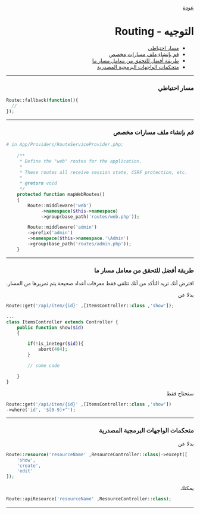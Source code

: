 <div dir="rtl">

[عودة](README.md)


# التوجيه - Routing 
* [مسار احتياطي](#مسار-احتياطي)
* [قم بإنشاء ملف مسارات مخصص](#قم-بإنشاء-ملف-مسارات-مخصص)
* [طريقة أفضل للتحقق من معامل مسار ما](#طريقة-أفضل-للتحقق-من-معامل-مسار-ما)
* [متحكمات الواجهات البرمجية المصدرية](#متحكمات-الواجهات-البرمجية-المصدرية)


------------------------------------------

### مسار احتياطي

<div dir="ltr">

```php 
Route::fallback(function(){
  // 
});
```

</div>

------------------------------------------


### قم بإنشاء ملف مسارات مخصص

<div dir="ltr">

```php 
# in App/Providers/RouteServiceProvider.php;
    
    /**
     * Define the "web" routes for the application.
     *
     * These routes all receive session state, CSRF protection, etc.
     *
     * @return void
     */
    protected function mapWebRoutes()
    {
        Route::middleware('web')
             ->namespace($this->namespace)
             ->group(base_path('routes/web.php'));

        Route::middleware('admin')
        ->prefix('admin')
        ->namespace($this->namespace.'\Admin')
        ->group(base_path('routes/admin.php'));
    }
```

</div>

------------------------------------------






### طريقة أفضل للتحقق من معامل مسار ما

افترض أنك تريد التأكد من أنك تتلقى فقط معرفات أعداد صحيحة يتم تمريرها من المسار.

بدلا عن
<div dir="ltr">

```php 
Route::get('/api/item/{id}' ,[ItemsController::class ,'show']);

...
class ItemsController extends Controller {
    public function show($id)
    {

        if(!is_inetegr($id)){
            abort(404);
        }

        // some code

    }
}
```

</div>

ستحتاج فقط

<div dir="ltr">

```php 
Route::get('/api/item/{id}' ,[ItemsController::class ,'show'])
->where('id', '$[0-9]+^');
```

</div>

------------------------------------------


### متحكمات الواجهات البرمجية المصدرية
بدلا عن

<div dir="ltr">

```php
Route::resource('resourceName' ,ResourceController::class)->except([
    'show',
    'create',
    'edit'
]);
```

</div>

يمكنك

<div dir="ltr">

```php
Route::apiResource('resourceName' ,ResourceController::class);
```
</div>

------------------------------------------


</div>